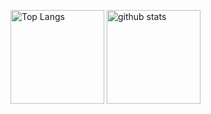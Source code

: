 <p align="left"> 
  <img alt="Top Langs" height="150px" src="https://github-readme-stats.vercel.app/api/top-langs/?username=xwasoux&layout=compact&theme=onedark" />
  <img alt="github stats" height="150px" src="https://github-readme-stats.vercel.app/api?username=xwasoux&theme=onedark&show_icons=true" />
</p>
